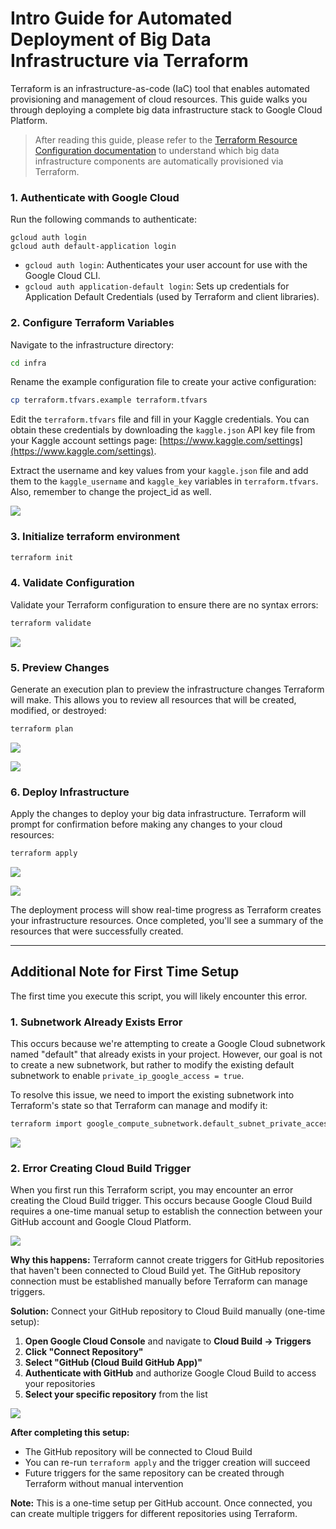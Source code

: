 # Intro Guide for Automated Deployment of Big Data Infrastructure via Terraform

Terraform is an infrastructure-as-code (IaC) tool that enables automated provisioning and management of cloud resources. This guide walks you through deploying a complete big data infrastructure stack to Google Cloud Platform.

> After reading this guide, please refer to the [Terraform Resource Configuration documentation](terraform-gcp-data-lakehouse-infrastructure.md) to understand which big data infrastructure components are automatically provisioned via Terraform.

### 1. Authenticate with Google Cloud

Run the following commands to authenticate:

```
gcloud auth login
gcloud auth default-application login
```

- `gcloud auth login`: Authenticates your user account for use with the Google Cloud CLI.
- `gcloud auth application-default login`: Sets up credentials for Application Default Credentials (used by Terraform and client libraries).

### 2. Configure Terraform Variables

Navigate to the infrastructure directory:

```bash
cd infra
```

Rename the example configuration file to create your active configuration:

```bash
cp terraform.tfvars.example terraform.tfvars
```

Edit the `terraform.tfvars` file and fill in your Kaggle credentials. You can obtain these credentials by downloading the `kaggle.json` API key file from your Kaggle account settings page:  [https://www.kaggle.com/settings](https://www.kaggle.com/settings).

Extract the username and key values from your `kaggle.json` file and add them to the `kaggle_username` and `kaggle_key` variables in `terraform.tfvars`. Also, remember to change the project_id as well.


![](/images/terraform-setup-variable.png)


### 3. **Initialize terraform environment**

```bash
terraform init
```

### 4. **Validate Configuration**

Validate your Terraform configuration to ensure there are no syntax errors:

```bash
terraform validate
```

![](/images/terraform-validate.png)


### 5. **Preview Changes**

Generate an execution plan to preview the infrastructure changes Terraform will make. This allows you to review all resources that will be created, modified, or destroyed:

```bash
terraform plan
```

![](/images/terraform-plan1.png)

![](/images/terraform-plan2.png)

### 6. **Deploy Infrastructure**

Apply the changes to deploy your big data infrastructure. Terraform will prompt for confirmation before making any changes to your cloud resources:

```bash
terraform apply
```

![](/images/terraform-apply1.png)


![](/images/terraform-apply2.png)

The deployment process will show real-time progress as Terraform creates your infrastructure resources. Once completed, you'll see a summary of the resources that were successfully created.


---

## Additional Note for First Time Setup

The first time you execute this script, you will likely encounter this error.

### 1. Subnetwork Already Exists Error

This occurs because we're attempting to create a Google Cloud subnetwork named "default" that already exists in your project. However, our goal is not to create a new subnetwork, but rather to modify the existing default subnetwork to enable `private_ip_google_access = true`.

To resolve this issue, we need to import the existing subnetwork into Terraform's state so that Terraform can manage and modify it:

```bash
terraform import google_compute_subnetwork.default_subnet_private_access_update "projects/$(terraform output -raw project_id)/regions/$(terraform output -raw region)/subnetworks/default"
```

![](/images/terraform-subnetwork-creation-error.png)

### 2. Error Creating Cloud Build Trigger

When you first run this Terraform script, you may encounter an error creating the Cloud Build trigger. This occurs because Google Cloud Build requires a one-time manual setup to establish the connection between your GitHub account and Google Cloud Platform.

![](/images/terraform-cloudbuild-trigger-creation-error.png)

**Why this happens:** Terraform cannot create triggers for GitHub repositories that haven't been connected to Cloud Build yet. The GitHub repository connection must be established manually before Terraform can manage triggers.

**Solution:** Connect your GitHub repository to Cloud Build manually (one-time setup):

1. **Open Google Cloud Console** and navigate to **Cloud Build → Triggers**
2. **Click "Connect Repository"**
3. **Select "GitHub (Cloud Build GitHub App)"**
4. **Authenticate with GitHub** and authorize Google Cloud Build to access your repositories
5. **Select your specific repository** from the list

![](/images/terraform-cloudbuild-connect-github-repo.png)

**After completing this setup:**
- The GitHub repository will be connected to Cloud Build
- You can re-run `terraform apply` and the trigger creation will succeed
- Future triggers for the same repository can be created through Terraform without manual intervention

**Note:** This is a one-time setup per GitHub account. Once connected, you can create multiple triggers for different repositories using Terraform.
